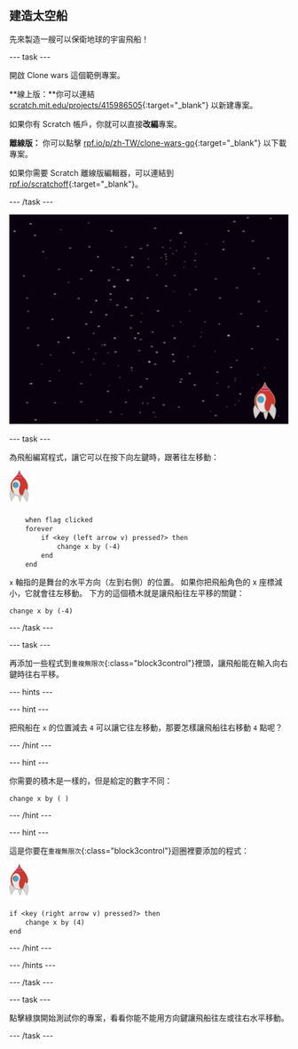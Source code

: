## 建造太空船

先來製造一艘可以保衛地球的宇宙飛船！

--- task ---

開啟 Clone wars 這個範例專案。

**線上版：**你可以連結 [scratch.mit.edu/projects/415986505](https://scratch.mit.edu/projects/415986505){:target="_blank"} 以新建專案。

如果你有 Scratch 帳戶，你就可以直接**改編**專案。

**離線版：** 你可以點擊 [rpf.io/p/zh-TW/clone-wars-go](http://rpf.io/p/zh-TW/clone-wars-go){:target="_blank"} 以下載專案。

如果你需要 Scratch 離線版編輯器，可以連結到 [rpf.io/scratchoff](https://rpf.io/scratchoff){:target="_blank"}。

--- /task ---

![初始專案](images/starter-project.png)

--- task ---

為飛船編寫程式，讓它可以在按下<kbd>向左</kbd>鍵時，跟著往左移動：

![飛船角色](images/rocket-sprite.png)

```blocks3
    when flag clicked
	forever
		if <key (left arrow v) pressed?> then
			change x by (-4)
		end
	end
```

`x` 軸指的是舞台的水平方向（左到右側）的位置。 如果你把飛船角色的 x 座標減小，它就會往左移動。 下方的這個積木就是讓飛船往左平移的關鍵：

```blocks3
change x by (-4)
```

--- /task ---

--- task ---

再添加一些程式到`重複無限次`{:class="block3control"}裡頭，讓飛船能在輸入<kbd>向右</kbd>鍵時往右平移。

--- hints ---


--- hint ---

把飛船在 `x` 的位置減去 `4` 可以讓它往左移動，那要怎樣讓飛船往右移動 `4` 點呢？

--- /hint ---

--- hint ---

你需要的積木是一樣的，但是給定的數字不同：

```blocks3
change x by ( )
```

--- /hint ---

--- hint ---

這是你要在`重複無限次`{:class="block3control"}迴圈裡要添加的程式：

![飛船角色](images/rocket-sprite.png)

```blocks3
if <key (right arrow v) pressed?> then
	change x by (4)
end
```

--- /hint ---

--- /hints ---

--- /task ---

--- task ---

點擊綠旗開始測試你的專案，看看你能不能用方向鍵讓飛船往左或往右水平移動。

--- /task ---